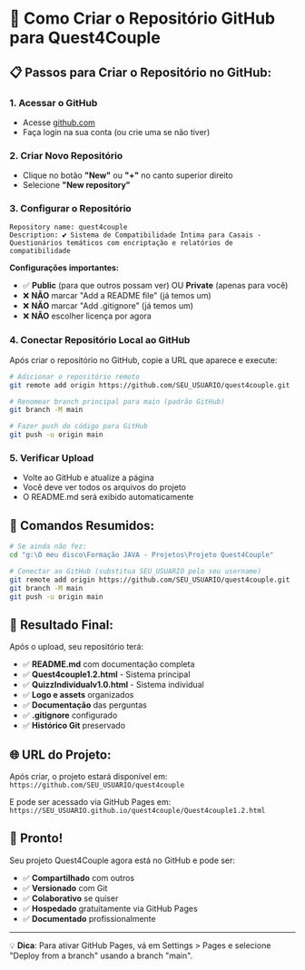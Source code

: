 # 🚀 Como Criar o Repositório GitHub para Quest4Couple

## 📋 Passos para Criar o Repositório no GitHub:

### 1. **Acessar o GitHub**
- Acesse [github.com](https://github.com)
- Faça login na sua conta (ou crie uma se não tiver)

### 2. **Criar Novo Repositório**
- Clique no botão **"New"** ou **"+"** no canto superior direito
- Selecione **"New repository"**

### 3. **Configurar o Repositório**
```
Repository name: quest4couple
Description: 💕 Sistema de Compatibilidade Íntima para Casais - Questionários temáticos com encriptação e relatórios de compatibilidade
```

**Configurações importantes:**
- ✅ **Public** (para que outros possam ver) OU **Private** (apenas para você)
- ❌ **NÃO** marcar "Add a README file" (já temos um)
- ❌ **NÃO** marcar "Add .gitignore" (já temos um)
- ❌ **NÃO** escolher licença por agora

### 4. **Conectar Repositório Local ao GitHub**

Após criar o repositório no GitHub, copie a URL que aparece e execute:

```bash
# Adicionar o repositório remoto
git remote add origin https://github.com/SEU_USUARIO/quest4couple.git

# Renomear branch principal para main (padrão GitHub)
git branch -M main

# Fazer push do código para GitHub
git push -u origin main
```

### 5. **Verificar Upload**
- Volte ao GitHub e atualize a página
- Você deve ver todos os arquivos do projeto
- O README.md será exibido automaticamente

## 🎯 Comandos Resumidos:

```bash
# Se ainda não fez:
cd "g:\O meu disco\Formação JAVA - Projetos\Projeto Quest4Couple"

# Conectar ao GitHub (substitua SEU_USUARIO pelo seu username)
git remote add origin https://github.com/SEU_USUARIO/quest4couple.git
git branch -M main
git push -u origin main
```

## 📱 Resultado Final:

Após o upload, seu repositório terá:
- ✅ **README.md** com documentação completa
- ✅ **Quest4couple1.2.html** - Sistema principal
- ✅ **QuizzIndividualv1.0.html** - Sistema individual  
- ✅ **Logo e assets** organizados
- ✅ **Documentação** das perguntas
- ✅ **.gitignore** configurado
- ✅ **Histórico Git** preservado

## 🌐 URL do Projeto:

Após criar, o projeto estará disponível em:
`https://github.com/SEU_USUARIO/quest4couple`

E pode ser acessado via GitHub Pages em:
`https://SEU_USUARIO.github.io/quest4couple/Quest4couple1.2.html`

## 🎊 Pronto!

Seu projeto Quest4Couple agora está no GitHub e pode ser:
- ✅ **Compartilhado** com outros
- ✅ **Versionado** com Git  
- ✅ **Colaborativo** se quiser
- ✅ **Hospedado** gratuitamente via GitHub Pages
- ✅ **Documentado** profissionalmente

---

💡 **Dica**: Para ativar GitHub Pages, vá em Settings > Pages e selecione "Deploy from a branch" usando a branch "main".
